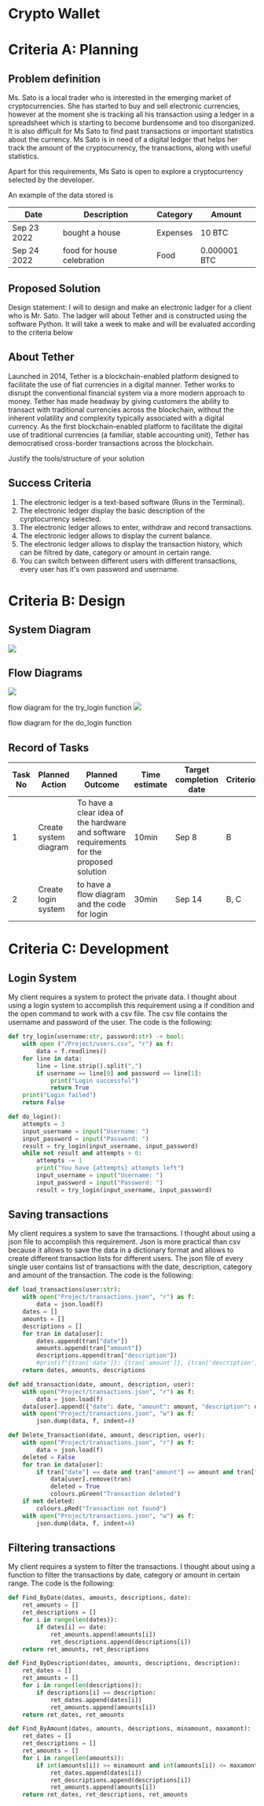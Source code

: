 # Crypto Wallet

# Criteria A: Planning

## Problem definition

Ms. Sato is a local trader who is interested in the emerging market of cryptocurrencies. She has started to buy and sell electronic currencies, however at the moment she is tracking all his transaction using a ledger in a spreadsheet which is starting to become burdensome and too disorganized. It is also difficult for Ms Sato to find past transactions or important statistics about the currency. Ms Sato is in need of a digital ledger that helps her track the amount of the cryptocurrency, the transactions, along with useful statistics. 

Apart for this requirements, Ms Sato is open to explore a cryptocurrency selected by the developer.

An example of the data stored is 

| Date | Description | Category | Amount  |
|------|-------------|----------|---------|
| Sep 23 2022 | bought a house | Expenses | 10 BTC |
| Sep 24 2022 | food for house celebration | Food | 0.000001 BTC |


## Proposed Solution

Design statement:
I will to design and make an electronic ladger for a client who is Mr. Sato. The ladger will about Tether and is constructed using the software Python. It will take  a week to make and will be evaluated according to the criteria below

## About Tether

Launched in 2014, Tether is a blockchain-enabled platform designed to facilitate the use of fiat currencies in a digital manner. Tether works to disrupt the conventional financial system via a more modern approach to money. Tether has made headway by giving customers the ability to transact with traditional currencies across the blockchain, without the inherent volatility and complexity typically associated with a digital currency. As the first blockchain-enabled platform to facilitate the digital use of traditional currencies (a familiar, stable accounting unit), Tether has democratised cross-border transactions across the blockchain.

Justify the tools/structure of your solution

## Success Criteria
1. The electronic ledger is a text-based software (Runs in the Terminal).
2. The electronic ledger display the basic description of the cyrptocurrency selected.
3. The electronic ledger allows to enter, withdraw and record transactions.
4. The electronic ledger allows to display the current balance.
5. The electronic ledger allows to display the transaction history, which can be filtred by date, category or amount in certain range.
6. You can switch between different users with different transactions, every user has it's own password and username.

# Criteria B: Design

## System Diagram
![](/system_diagram.png)


## Flow Diagrams
![](/flowCharts/try_login.png)

flow diagram for the try_login function
![](/flowCharts/do_login.png)

flow diagram for the do_login function


## Record of Tasks
| Task No | Planned Action        | Planned Outcome                                                                          | Time estimate | Target completion date | Criterion |
|---------|-----------------------|------------------------------------------------------------------------------------------|---------------|------------------------|-----------|
| 1       | Create system diagram | To have a clear idea of the hardware and software requirements for the proposed solution | 10min         | Sep 8                  | B         |
| 2       | Create login system   | to have a flow diagram and the code for login                                            | 30min         | Sep 14                 | B, C      |

# Criteria C: Development

## Login System
My client requires a system to protect the private data. I thought about using a login system to accomplish this requirement using a if condition and the open command to work with a csv file. The csv file contains the username and password of the user. The code is the following:
```python
def try_login(username:str, password:str) -> bool:
    with open ("/Project/users.csv", "r") as f:
        data = f.readlines()
    for line in data:
        line = line.strip().split(",")
        if username == line[0] and password == line[1]:
            print("Login successful")
            return True
    print("Login failed")
    return False

def do_login():
    attempts = 3
    input_username = input("Username: ")
    input_password = input("Password: ")
    result = try_login(input_username, input_password)
    while not result and attempts > 0:
        attempts -= 1
        print("You have {attempts} attempts left")
        input_username = input("Username: ")
        input_password = input("Password: ")
        result = try_login(input_username, input_password)
```
## Saving transactions
My client requires a system to save the transactions. I thought about using a json file to accomplish this requirement. Json is more practical than csv because it allows to save the data in a dictionary format and allows to create different transaction lists for different users. The json file of every single user contains list of transactions with the date, description, category and amount of the transaction. The code is the following:
```python
def load_transactions(user:str):
    with open("Project/transactions.json", "r") as f:
        data = json.load(f)
    dates = []
    amounts = []
    descriptions = []
    for tran in data[user]:
        dates.append(tran["date"])
        amounts.append(tran["amount"])
        descriptions.append(tran["description"])
        #print(f"{tran['date']}: {tran['amount']}, {tran['description']}")
    return dates, amounts, descriptions

def add_transaction(date, amount, description, user):
    with open("Project/transactions.json", "r") as f:
        data = json.load(f)
    data[user].append({"date": date, "amount": amount, "description": description})
    with open("Project/transactions.json", "w") as f:
        json.dump(data, f, indent=4)

def Delete_Transaction(date, amount, description, user):
    with open("Project/transactions.json", "r") as f:
        data = json.load(f)
    deleted = False
    for tran in data[user]:
        if tran["date"] == date and tran["amount"] == amount and tran["description"] == description:
            data[user].remove(tran)
            deleted = True
            colours.pGreen("Transaction deleted")
    if not deleted:
        colours.pRed("Transaction not found")
    with open("Project/transactions.json", "w") as f:
        json.dump(data, f, indent=4)
```
## Filtering transactions
My client requires a system to filter the transactions. I thought about using a function to filter the transactions by date, category or amount in certain range. The code is the following:
```python
def Find_ByDate(dates, amounts, descriptions, date):
    ret_amounts = []
    ret_descriptions = []
    for i in range(len(dates)):
        if dates[i] == date:
            ret_amounts.append(amounts[i])
            ret_descriptions.append(descriptions[i])
    return ret_amounts, ret_descriptions

def Find_ByDescription(dates, amounts, descriptions, description):
    ret_dates = []
    ret_amounts = []
    for i in range(len(descriptions)):
        if descriptions[i] == description:
            ret_dates.append(dates[i])
            ret_amounts.append(amounts[i])
    return ret_dates, ret_amounts

def Find_ByAmount(dates, amounts, descriptions, minamount, maxamont):
    ret_dates = []
    ret_descriptions = []
    ret_amounts = []
    for i in range(len(amounts)):
        if int(amounts[i]) >= minamount and int(amounts[i]) <= maxamont:
            ret_dates.append(dates[i])
            ret_descriptions.append(descriptions[i])
            ret_amounts.append(amounts[i])
    return ret_dates, ret_descriptions, ret_amounts
```

